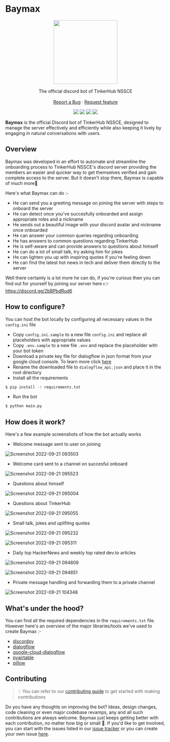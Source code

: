 # Baymax

<p align="center">
  <img src="https://user-images.githubusercontent.com/78845005/191757987-a1c2d3ef-e38d-47e7-9aad-601fdf0023a1.png" width=200>
</p>

<p align="center">
  The official discord bot of TinkerHub NSSCE
  <br />
  <br />
  <a href="https://github.com/Tinkerhub-NSSCE/baymax/issues/new?assignees=&labels=feature&template=bug_report.md&title=">Report a Bug</a>
    ·
  <a href="https://github.com/Tinkerhub-NSSCE/baymax/issues/new?assignees=&labels=feature&template=feature_request.md&title=">Request feature</a>
</p>

<p align="center">
  <a href="https://discordpy.readthedocs.io/en/stable/"><img src="https://img.shields.io/badge/Code-Discord.py-informational?style=plastic&logo=python&logoColor=white&color=5865F2"></a>
  <a href="https://dialogflow.cloud.google.com/"><img src="https://img.shields.io/badge/NLP-Dialogflow-informational?style=plastic&logo=dialogflow&logoColor=white&color=5865F2"></a>
  <a href="https://github.com/Tinkerhub-NSSCE/baymax/archive/refs/heads/main.zip"><img src="https://img.shields.io/badge/Source-Download-informational?style=flat&logo=download&logoColor=white&color=5865F2"></a>
  <a href="#"><img src="https://hits.seeyoufarm.com/api/count/incr/badge.svg?url=https%3A%2F%2Fgithub.com%2FTinkerhub-NSSCE%2Fbaymax&count_bg=%235865F2&title_bg=%23555555&icon=&icon_color=%23E7E7E7&title=hits&edge_flat=false)](https://hits.seeyoufarm.com"></a>
</p>

**Baymax** is the official Discord bot of TinkerHub NSSCE, designed to manage the server effectively and efficiently while also keeping it lively by engaging in natural conversations with users.

## Overview
Baymax was developed in an effort to automate and streamline the onboarding process to TinkerHub NSSCE's discord server providing the members an easier and quicker way to get themselves verified and gain complete access to the server. But it doesn't stop there, Baymax is capable of much more🔮

Here's what Baymax can do :-
- He can send you a greeting message on joining the server with steps to onboard the server
- He can detect once you've succesfully onboarded and assign appropriate roles and a nickname
- He sends out a beautiful image with your discord avatar and nickname once onboarded
- He can answer your common queries regarding onboarding
- He has answers to common questions regarding TinkerHub
- He is self-aware and can provide answers to questions about himself
- He can do a lot of small talk, try asking him for jokes
- He can lighten you up with inspiring quotes if you're feeling down
- He can find the latest hot news in tech and deliver them directly to the server

Well there certainly is a lot more he can do, if you're curious then you can find out for yourself by joining our server here 👉 https://discord.gg/2bBPbdRud6

## How to configure?
You can host the bot locally by configuring all necessary values in the `config.ini` file

- Copy `config.ini.sample` to a new file `config.ini` and replace all placeholders with appropriate values
- Copy `.env.sample` to a new file `.env` and replace the placeholder with your bot token
- Download a private key file for dialogflow in json format from your google cloud console. To learn more click [here](https://cloud.google.com/dialogflow/es/docs/quick/setup)
- Rename the downloaded file to `dialogflow_api.json` and place it in the root directory
- Install all the requirements
```bash
$ pip install -r requirements.txt
```
- Run the bot
```bash
$ python main.py
```

## How does it work?
Here's a few example screenshots of how the bot actually works

- Welcome message sent to user on joining 

![Screenshot 2022-09-21 093503](https://user-images.githubusercontent.com/78845005/191782427-0be65f3c-643a-4c22-bd25-82f6b969e7a4.png)

- Welcome card sent to a channel on succesful onboard

![Screenshot 2022-09-21 095523](https://user-images.githubusercontent.com/78845005/191783039-38d59be2-cf12-4249-b6c4-80852b31b805.png)

- Questions about himself

![Screenshot 2022-09-21 095004](https://user-images.githubusercontent.com/78845005/191783458-fc91ff80-d0cb-4392-a494-77bc94dfff96.png)

- Questions about TinkerHub

![Screenshot 2022-09-21 095055](https://user-images.githubusercontent.com/78845005/191784135-dedf6788-1b93-4818-96d7-9725c27e4c50.png)

- Small talk, jokes and uplifitng quotes

![Screenshot 2022-09-21 095232](https://user-images.githubusercontent.com/78845005/191783831-c8840b6b-6564-4a71-a928-ae92614d10bf.png)

![Screenshot 2022-09-21 095311](https://user-images.githubusercontent.com/78845005/191783851-afc34de9-8daf-40d6-acc5-fd74e88921f3.png)

- Daily top HackerNews and weekly top rated dev.to articles

![Screenshot 2022-09-21 094809](https://user-images.githubusercontent.com/78845005/191784473-1498e91b-37df-4c24-8ff2-e4147be1687a.png)

![Screenshot 2022-09-21 094851](https://user-images.githubusercontent.com/78845005/191784486-b692c836-9691-480d-a08d-cc7694f2ee92.png)

- Private message handling and forwarding them to a private channel

![Screenshot 2022-09-21 104348](https://user-images.githubusercontent.com/78845005/191784860-b68b9f87-96c9-4d80-a16b-137103e9543c.png)

## What's under the hood?
You can find all the required dependencies in the `requirements.txt` file. However here's an overview of the major libraries/tools we've used to create Baymax :-
- [discordpy](https://discordpy.readthedocs.io/en/stable/)
- [dialogflow](https://cloud.google.com/dialogflow/es/docs)
- [google-cloud-dialogflow](https://googleapis.dev/python/dialogflow/latest/index.html)
- [pyairtable](https://pyairtable.readthedocs.io/en/latest/)
- [pillow](https://pillow.readthedocs.io/en/stable/)

## Contributing
> 💡 You can refer to our [contributing guide](https://github.com/Tinkerhub-NSSCE/baymax/blob/main/CONTRIBUTING.md) to get started with making contributions

Do you have any thoughts on improving the bot? Ideas, design changes, code cleaning or even major codebase revamps, any and all such contributions are always welcome. Baymax just keeps getting better with each contribution, no matter how big or small 💪. If you'd like to get involved, you can start with the issues listed in our [issue tracker](https://github.com/Tinkerhub-NSSCE/baymax/issues) or you can create your own issue [here](https://github.com/Tinkerhub-NSSCE/baymax/issues/new/choose). <br>

